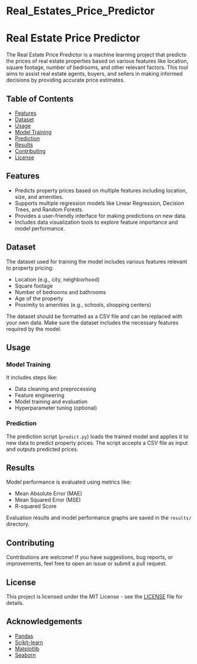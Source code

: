 # Real_Estates_Price_Predictor
# Real Estate Price Predictor

The Real Estate Price Predictor is a machine learning project that predicts the prices of real estate properties based on various features like location, square footage, number of bedrooms, and other relevant factors. This tool aims to assist real estate agents, buyers, and sellers in making informed decisions by providing accurate price estimates.

## Table of Contents
- [Features](#features)
- [Dataset](#dataset)
- [Usage](#usage)
- [Model Training](#model-training)
- [Prediction](#prediction)
- [Results](#results)
- [Contributing](#contributing)
- [License](#license)

## Features
- Predicts property prices based on multiple features including location, size, and amenities.
- Supports multiple regression models like Linear Regression, Decision Trees, and Random Forests.
- Provides a user-friendly interface for making predictions on new data.
- Includes data visualization tools to explore feature importance and model performance.

## Dataset
The dataset used for training the model includes various features relevant to property pricing:
- Location (e.g., city, neighborhood)
- Square footage
- Number of bedrooms and bathrooms
- Age of the property
- Proximity to amenities (e.g., schools, shopping centers)
  
The dataset should be formatted as a CSV file and can be replaced with your own data. Make sure the dataset includes the necessary features required by the model.

## Usage

### Model Training
 It includes steps like:
- Data cleaning and preprocessing
- Feature engineering
- Model training and evaluation
- Hyperparameter tuning (optional)

### Prediction
The prediction script (`predict.py`) loads the trained model and applies it to new data to predict property prices. The script accepts a CSV file as input and outputs predicted prices.

## Results
Model performance is evaluated using metrics like:
- Mean Absolute Error (MAE)
- Mean Squared Error (MSE)
- R-squared Score

Evaluation results and model performance graphs are saved in the `results/` directory.

## Contributing
Contributions are welcome! If you have suggestions, bug reports, or improvements, feel free to open an issue or submit a pull request.

## License
This project is licensed under the MIT License - see the [LICENSE](LICENSE) file for details.

## Acknowledgements
- [Pandas](https://pandas.pydata.org/)
- [Scikit-learn](https://scikit-learn.org/)
- [Matplotlib](https://matplotlib.org/)
- [Seaborn](https://seaborn.pydata.org/)

 
